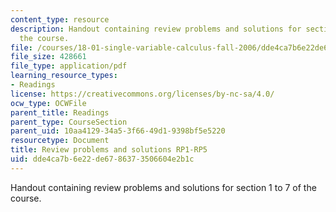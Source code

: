 ```yaml
---
content_type: resource
description: Handout containing review problems and solutions for section 1 to 7 of
  the course.
file: /courses/18-01-single-variable-calculus-fall-2006/dde4ca7b6e22de6786373506604e2b1c_rp_revw_prob_sol.pdf
file_size: 428661
file_type: application/pdf
learning_resource_types:
- Readings
license: https://creativecommons.org/licenses/by-nc-sa/4.0/
ocw_type: OCWFile
parent_title: Readings
parent_type: CourseSection
parent_uid: 10aa4129-34a5-3f66-49d1-9398bf5e5220
resourcetype: Document
title: Review problems and solutions RP1-RP5
uid: dde4ca7b-6e22-de67-8637-3506604e2b1c
---
```

Handout containing review problems and solutions for section 1 to 7 of the course.